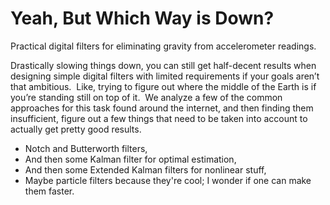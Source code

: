 # Yeah, But Which Way is Down?
Practical digital filters for eliminating gravity from accelerometer readings.

Drastically slowing things down, you can still get half-decent results when designing simple digital filters with limited requirements if your goals aren’t that ambitious.  Like, trying to figure out where the middle of the Earth is if you’re standing still on top of it.  We analyze a few of the common approaches for this task found around the internet, and then finding them insufficient, figure out a few things that need to be taken into account to actually get pretty good results.

 - Notch and Butterworth filters,
 - And then some Kalman filter for optimal estimation,
 - And then some Extended Kalman filters for nonlinear stuff,
 - Maybe particle filters because they're cool; I wonder if one can make them faster.
